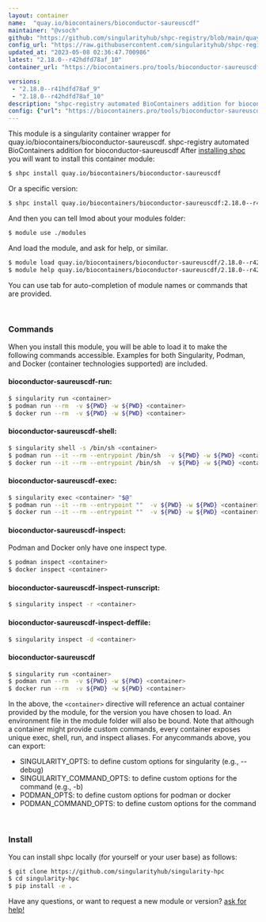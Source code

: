 ```yaml
---
layout: container
name:  "quay.io/biocontainers/bioconductor-saureuscdf"
maintainer: "@vsoch"
github: "https://github.com/singularityhub/shpc-registry/blob/main/quay.io/biocontainers/bioconductor-saureuscdf/container.yaml"
config_url: "https://raw.githubusercontent.com/singularityhub/shpc-registry/main/quay.io/biocontainers/bioconductor-saureuscdf/container.yaml"
updated_at: "2023-05-08 02:36:47.700986"
latest: "2.18.0--r42hdfd78af_10"
container_url: "https://biocontainers.pro/tools/bioconductor-saureuscdf"

versions:
 - "2.18.0--r41hdfd78af_9"
 - "2.18.0--r42hdfd78af_10"
description: "shpc-registry automated BioContainers addition for bioconductor-saureuscdf"
config: {"url": "https://biocontainers.pro/tools/bioconductor-saureuscdf", "maintainer": "@vsoch", "description": "shpc-registry automated BioContainers addition for bioconductor-saureuscdf", "latest": {"2.18.0--r42hdfd78af_10": "sha256:009a51371b3eb785409209ab88ffe3c0b41dedff5bdd1e4b4971c34085024ad1"}, "tags": {"2.18.0--r41hdfd78af_9": "sha256:589e9e85a501cf1747826441091c4f3c00baeb6f735405c024deb730697da284", "2.18.0--r42hdfd78af_10": "sha256:009a51371b3eb785409209ab88ffe3c0b41dedff5bdd1e4b4971c34085024ad1"}, "docker": "quay.io/biocontainers/bioconductor-saureuscdf"}
---
```


This module is a singularity container wrapper for quay.io/biocontainers/bioconductor-saureuscdf.
shpc-registry automated BioContainers addition for bioconductor-saureuscdf
After [installing shpc](#install) you will want to install this container module:


```bash
$ shpc install quay.io/biocontainers/bioconductor-saureuscdf
```

Or a specific version:

```bash
$ shpc install quay.io/biocontainers/bioconductor-saureuscdf:2.18.0--r42hdfd78af_10
```

And then you can tell lmod about your modules folder:

```bash
$ module use ./modules
```

And load the module, and ask for help, or similar.

```bash
$ module load quay.io/biocontainers/bioconductor-saureuscdf/2.18.0--r42hdfd78af_10
$ module help quay.io/biocontainers/bioconductor-saureuscdf/2.18.0--r42hdfd78af_10
```

You can use tab for auto-completion of module names or commands that are provided.

<br>

### Commands

When you install this module, you will be able to load it to make the following commands accessible.
Examples for both Singularity, Podman, and Docker (container technologies supported) are included.

#### bioconductor-saureuscdf-run:

```bash
$ singularity run <container>
$ podman run --rm  -v ${PWD} -w ${PWD} <container>
$ docker run --rm  -v ${PWD} -w ${PWD} <container>
```

#### bioconductor-saureuscdf-shell:

```bash
$ singularity shell -s /bin/sh <container>
$ podman run --it --rm --entrypoint /bin/sh  -v ${PWD} -w ${PWD} <container>
$ docker run --it --rm --entrypoint /bin/sh  -v ${PWD} -w ${PWD} <container>
```

#### bioconductor-saureuscdf-exec:

```bash
$ singularity exec <container> "$@"
$ podman run --it --rm --entrypoint ""  -v ${PWD} -w ${PWD} <container> "$@"
$ docker run --it --rm --entrypoint ""  -v ${PWD} -w ${PWD} <container> "$@"
```

#### bioconductor-saureuscdf-inspect:

Podman and Docker only have one inspect type.

```bash
$ podman inspect <container>
$ docker inspect <container>
```

#### bioconductor-saureuscdf-inspect-runscript:

```bash
$ singularity inspect -r <container>
```

#### bioconductor-saureuscdf-inspect-deffile:

```bash
$ singularity inspect -d <container>
```



#### bioconductor-saureuscdf

```bash
$ singularity run <container>
$ podman run --rm  -v ${PWD} -w ${PWD} <container>
$ docker run --rm  -v ${PWD} -w ${PWD} <container>
```


In the above, the `<container>` directive will reference an actual container provided
by the module, for the version you have chosen to load. An environment file in the
module folder will also be bound. Note that although a container
might provide custom commands, every container exposes unique exec, shell, run, and
inspect aliases. For anycommands above, you can export:

 - SINGULARITY_OPTS: to define custom options for singularity (e.g., --debug)
 - SINGULARITY_COMMAND_OPTS: to define custom options for the command (e.g., -b)
 - PODMAN_OPTS: to define custom options for podman or docker
 - PODMAN_COMMAND_OPTS: to define custom options for the command

<br>

### Install

You can install shpc locally (for yourself or your user base) as follows:

```bash
$ git clone https://github.com/singularityhub/singularity-hpc
$ cd singularity-hpc
$ pip install -e .
```

Have any questions, or want to request a new module or version? [ask for help!](https://github.com/singularityhub/singularity-hpc/issues)